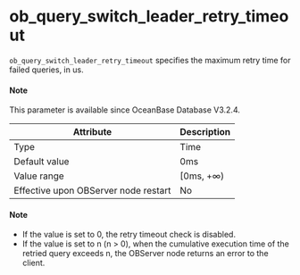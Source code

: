 # ob_query_switch_leader_retry_timeout

`ob_query_switch_leader_retry_timeout` specifies the maximum retry time for failed queries, in us.

<main id="notice" type='explain'>
  <h4>Note</h4>
  <p>This parameter is available since OceanBase Database V3.2.4. </p>
</main>

| Attribute | Description |
| --- | --- |
| Type | Time |
| Default value | 0ms |
| Value range | [0ms, +∞) |
| Effective upon OBServer node restart | No |

<main id="notice" type='explain'>
    <h4>Note</h4>
    <ul>
    <li>If the value is set to 0, the retry timeout check is disabled. </li>
    <li>If the value is set to n (n > 0), when the cumulative execution time of the retried query exceeds n, the OBServer node returns an error to the client. </li>
    </ul>
</main>
